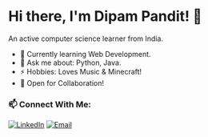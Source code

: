 # Hi there, I'm Dipam Pandit! 👋

An active computer science learner from India.
- 🌱 Currently learning Web Development.
- 💬 Ask me about: Python, Java.
- ⚡ Hobbies: Loves Music & Minecraft!
- 🤝 Open for Collaboration!


### 📫 Connect With Me:  
[![LinkedIn](https://img.shields.io/badge/-LinkedIn-0077B5?style=flat-square&logo=linkedin&logoColor=white)](https://linkedin.com/in/dipampandit/)  [![Email](https://img.shields.io/badge/-Email-D14836?style=flat-square&logo=gmail&logoColor=white)](mailto:dipampandit21@gmail.com)
